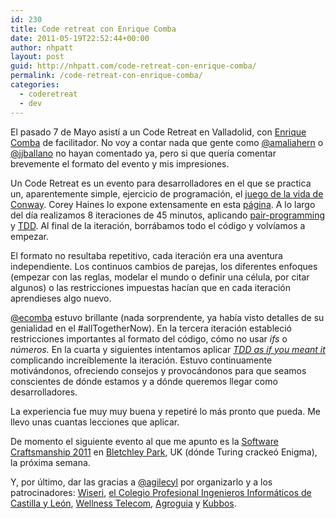 ```yaml
---
id: 230
title: Code retreat con Enrique Comba
date: 2011-05-19T22:52:44+00:00
author: nhpatt
layout: post
guid: http://nhpatt.com/code-retreat-con-enrique-comba/
permalink: /code-retreat-con-enrique-comba/
categories:
  - coderetreat
  - dev
---
```

El pasado 7 de Mayo asistí a un Code Retreat en Valladolid, con [Enrique Comba](https://twitter.com/ecomba) de facilitador. No voy a contar nada que gente como [@amaliahern](http://mazapanfeliz.es/2011/05/08/code-retreat/) o [@jjballano](https://twitter.com/jjballano) no hayan comentado ya, pero si que quería comentar brevemente el formato del evento y mis impresiones.

Un Code Retreat es un evento para desarrolladores en el que se practica un, aparentemente simple, ejercicio de programación, el [juego de la vida de Conway](http://en.wikipedia.org/wiki/Conway%27s_game_of_life). Corey Haines lo expone extensamente en esta [página](http://coderetreat.org/facilitating/structure-of-a-coderetreat). A lo largo del día realizamos 8 iteraciones de 45 minutos, aplicando [pair-programming](http://en.wikipedia.org/wiki/Pair_programming) y [TDD](http://en.wikipedia.org/wiki/Test-driven_development). Al final de la iteración, borrábamos todo el código y volvíamos a empezar.

El formato no resultaba repetitivo, cada iteración era una aventura independiente. Los continuos cambios de parejas, los diferentes enfoques (empezar con las reglas, modelar el mundo o definir una célula, por citar algunos) o las restricciones impuestas hacían que en cada iteración aprendieses algo nuevo.

[@ecomba](https://twitter.com/ecomba) estuvo brillante (nada sorprendente, ya había visto detalles de su genialidad en el #allTogetherNow). En la tercera iteración estableció restricciones importantes al formato del código, cómo no usar _ifs_ o _números._ En la cuarta y siguientes intentamos aplicar _[TDD as if you meant it](http://code.google.com/p/openspacecode/wiki/TddAsIfYouMeantIt)_ complicando increíblemente la iteración. Estuvo continuamente motivándonos, ofreciendo consejos y provocándonos para que seamos conscientes de dónde estamos y a dónde queremos llegar como desarrolladores.

La experiencia fue muy muy buena y repetiré lo más pronto que pueda. Me llevo unas cuantas lecciones que aplicar.

De momento el siguiente evento al que me apunto es la [Software Craftsmanship 2011](http://www.codemanship.co.uk/softwarecraftsmanship/) en [Bletchley Park](http://es.wikipedia.org/wiki/Bletchley_Park), UK (dónde Turing crackeó Enigma), la próxima semana.

Y, por último, dar las gracias a [@agilecyl](https://twitter.com/agilecyl) por organizarlo y a los patrocinadores: <a href="https://twitter.com/" target="_blank">Wiseri</a>, <a href="https://www.cpiicyl.org/" target="_blank">el Colegio Profesional Ingenieros Informáticos de Castilla y León</a>, <a href="http://www.wtelecom.es/" target="_blank">Wellness Telecom</a>, <a href="https://twitter.com/" target="_blank">Agroguia</a> y <a href="https://twitter.com/" target="_blank">Kubbos</a>.
